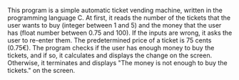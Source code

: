 This program is a simple automatic ticket vending machine, written in the programming language C. At first, it reads the number of the tickets that the user wants to buy (integer between 1 and 5) and the money that the user has (float number between 0.75 and 100). If the inputs are wrong, it asks the user to re-enter them. The predetermined price of a ticket is 75 cents (0.75€). The program checks if the user has enough money to buy the tickets, and if so, it calculates and displays the change on the screen. Otherwise, it terminates and displays "The money is not enough to buy the tickets." on the screen.
